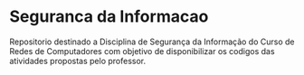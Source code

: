 # Seguranca da Informacao
Repositorio destinado a Disciplina de Segurança da Informação do Curso de Redes de Computadores com objetivo de disponibilizar os codigos das atividades propostas pelo professor.
